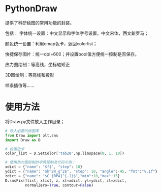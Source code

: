 # PythonDraw
提供了科研绘图的常用功能的封装。

包括：
字体统一设置：中文显示和字体字号设置，中文宋体，西文新罗马；

颜色统一设置：利用cmap色卡，返回colorlist；

快捷保存图片：统一dpi=600；并设置bool值方便统一控制是否保存。

热力图绘制：等高线，坐标轴矫正

3D图绘制：等高线和投影

样条插值等……

# 使用方法
将Draw.py文件放入工作目录；
```python
# 导入必要的绘图库
from Draw import plt,sns
import Draw as D

# 设置色卡
color_list = D.SetColor('tab20',np.linspace(0, 1, 10))

# 使用热力图绘制的字典控制及代码示例：
xdict = {"name": "$f$", "step": 10}
ydict = {"name": "$k^2R_g^2$", "step": 10, "angle":-45, "fmt":"%.1f"}
zdict = {"name": "$C_{RPA}^{-1}$","min":10,"max":15}
D.snsFix(flist, xlist, z, xl=xdict, yl=ydict, zl=zdict,
         normalZero=True, contour=False)
```
